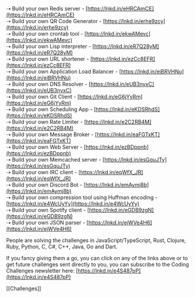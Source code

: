 ⇢ Build your own Redis server - [https://lnkd.in/eHRCAmCE](https://lnkd.in/eHRCAmCE)  
⇢ Build your own QR Code Generator - [https://lnkd.in/erhe9zcy](https://lnkd.in/erhe9zcy)  
⇢ Build your own crontab tool - [https://lnkd.in/ekwAMevc](https://lnkd.in/ekwAMevc)  
⇢ Build your own Lisp interpreter - [https://lnkd.in/eR7Q28yM](https://lnkd.in/eR7Q28yM)  
⇢ Build your own URL shortener - [https://lnkd.in/ezCc8EFR](https://lnkd.in/ezCc8EFR)  
⇢ Build your own Application Load Balancer - [https://lnkd.in/eiBRVHNu](https://lnkd.in/eiBRVHNu)  
⇢ Build your own DNS Resolver - [https://lnkd.in/eUB3nyxC](https://lnkd.in/eUB3nyxC)  
⇢ Build your own Git Client - [https://lnkd.in/eG6jYyRm](https://lnkd.in/eG6jYyRm)  
⇢ Build your own Scheduling App - [https://lnkd.in/eKDSRhdS](https://lnkd.in/eKDSRhdS)  
⇢ Build your own Rate Limiter - [https://lnkd.in/e2C2RB4M](https://lnkd.in/e2C2RB4M)  
⇢ Build your own Message Broker - [https://lnkd.in/eaFGTxKT](https://lnkd.in/eaFGTxKT)  
⇢ Build your own Web Server - [https://lnkd.in/ezBDppnb](https://lnkd.in/ezBDppnb)  
⇢ Build your own Memcached server - [https://lnkd.in/esGquJTy](https://lnkd.in/esGquJTy)  
⇢ Build your own IRC client - [https://lnkd.in/eqWfX_JR](https://lnkd.in/eqWfX_JR)  
⇢ Build your own Discord Bot - [https://lnkd.in/emAymj8b](https://lnkd.in/emAymj8b)  
⇢ Build your own compression tool using Huffman encoding - [https://lnkd.in/e4WcUyYy](https://lnkd.in/e4WcUyYy)  
⇢ Build your own Spotify client - [https://lnkd.in/eGDB9zgN](https://lnkd.in/eGDB9zgN)  
⇢ Build your own JSON parser - [https://lnkd.in/ejWVe4H6](https://lnkd.in/ejWVe4H6)  
  
People are solving the challenges in JavaScript/TypeScript, Rust, Clojure, Ruby, Python, C, C#, C++, Java, Go and Dart.  
  
If you fancy giving them a go, you can click on any of the links above or to get future challenges sent directly to you, you can subscribe to the Coding Challenges newsletter here: [https://lnkd.in/e4S487pP](https://lnkd.in/e4S487pP)

[[Challenges]]